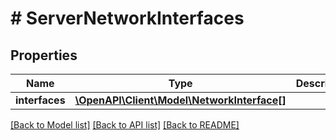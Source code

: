 # # ServerNetworkInterfaces

## Properties

Name | Type | Description | Notes
------------ | ------------- | ------------- | -------------
**interfaces** | [**\OpenAPI\Client\Model\NetworkInterface[]**](NetworkInterface.md) |  | [optional]

[[Back to Model list]](../../README.md#models) [[Back to API list]](../../README.md#endpoints) [[Back to README]](../../README.md)
